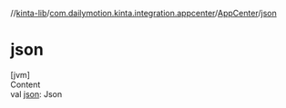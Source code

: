 //[kinta-lib](../../../index.md)/[com.dailymotion.kinta.integration.appcenter](../index.md)/[AppCenter](index.md)/[json](json.md)



# json  
[jvm]  
Content  
val [json](json.md): Json  



